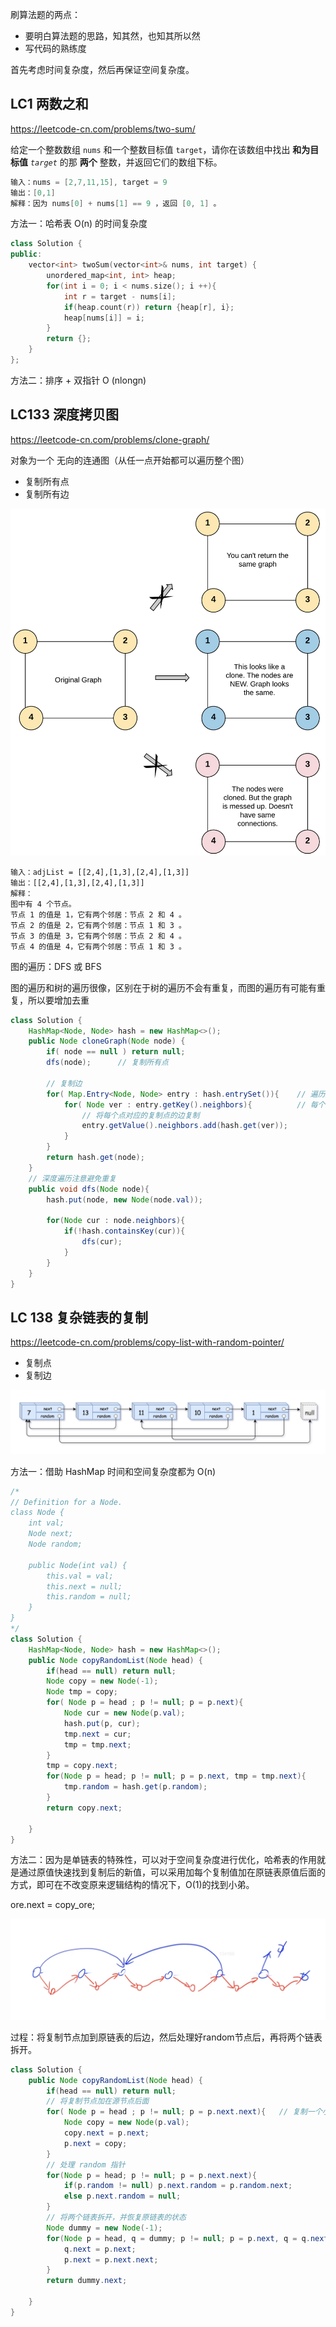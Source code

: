 刷算法题的两点：

- 要明白算法题的思路，知其然，也知其所以然
- 写代码的熟练度

首先考虑时间复杂度，然后再保证空间复杂度。

## LC1 两数之和

https://leetcode-cn.com/problems/two-sum/

给定一个整数数组 `nums` 和一个整数目标值 `target`，请你在该数组中找出 **和为目标值** *`target`* 的那 **两个** 整数，并返回它们的数组下标。

```c++
输入：nums = [2,7,11,15], target = 9
输出：[0,1]
解释：因为 nums[0] + nums[1] == 9 ，返回 [0, 1] 。
```

方法一：哈希表 O(n) 的时间复杂度

```c++
class Solution {
public:
    vector<int> twoSum(vector<int>& nums, int target) {
        unordered_map<int, int> heap;
        for(int i = 0; i < nums.size(); i ++){
            int r = target - nums[i];
            if(heap.count(r)) return {heap[r], i};
            heap[nums[i]] = i;
        }
        return {};
    }
};
```

方法二：排序 + 双指针 O (nlongn)









## LC133 深度拷贝图

https://leetcode-cn.com/problems/clone-graph/

对象为一个 无向的连通图（从任一点开始都可以遍历整个图）

- 复制所有点
- 复制所有边

![img](md_image/133_clone_graph_question.png)

```
输入：adjList = [[2,4],[1,3],[2,4],[1,3]]
输出：[[2,4],[1,3],[2,4],[1,3]]
解释：
图中有 4 个节点。
节点 1 的值是 1，它有两个邻居：节点 2 和 4 。
节点 2 的值是 2，它有两个邻居：节点 1 和 3 。
节点 3 的值是 3，它有两个邻居：节点 2 和 4 。
节点 4 的值是 4，它有两个邻居：节点 1 和 3 。
```

图的遍历：DFS 或 BFS

图的遍历和树的遍历很像，区别在于树的遍历不会有重复，而图的遍历有可能有重复，所以要增加去重

```java
class Solution {
    HashMap<Node, Node> hash = new HashMap<>();
    public Node cloneGraph(Node node) {
        if( node == null ) return null;
        dfs(node);      // 复制所有点

        // 复制边
        for( Map.Entry<Node, Node> entry : hash.entrySet()){    // 遍历所有的点
            for( Node ver : entry.getKey().neighbors){          // 每个点的所有边
                // 将每个点对应的复制点的边复制
                entry.getValue().neighbors.add(hash.get(ver));
            }
        }
        return hash.get(node);
    }
    // 深度遍历注意避免重复
    public void dfs(Node node){
        hash.put(node, new Node(node.val));

        for(Node cur : node.neighbors){
            if(!hash.containsKey(cur)){
                dfs(cur);
            }
        }
    }
}
```

## LC 138 复杂链表的复制

https://leetcode-cn.com/problems/copy-list-with-random-pointer/

- 复制点
- 复制边

![img](md_image/e1.png)

方法一：借助 HashMap 时间和空间复杂度都为 O(n)

```java
/*
// Definition for a Node.
class Node {
    int val;
    Node next;
    Node random;

    public Node(int val) {
        this.val = val;
        this.next = null;
        this.random = null;
    }
}
*/
class Solution {
    HashMap<Node, Node> hash = new HashMap<>();
    public Node copyRandomList(Node head) {
        if(head == null) return null;
        Node copy = new Node(-1);
        Node tmp = copy;
        for( Node p = head ; p != null; p = p.next){
            Node cur = new Node(p.val);
            hash.put(p, cur);
            tmp.next = cur;
            tmp = tmp.next;
        }
        tmp = copy.next;
        for(Node p = head; p != null; p = p.next, tmp = tmp.next){
            tmp.random = hash.get(p.random);
        }
        return copy.next;

    }
}
```

方法二：因为是单链表的特殊性，可以对于空间复杂度进行优化，哈希表的作用就是通过原值快速找到复制后的新值，可以采用加每个复制值加在原链表原值后面的方式，即可在不改变原来逻辑结构的情况下，O(1)的找到小弟。

ore.next = copy_ore;

![image-20211215163707853](md_image/image-20211215163707853.png)

过程：将复制节点加到原链表的后边，然后处理好random节点后，再将两个链表拆开。

```java
class Solution {
    public Node copyRandomList(Node head) {
        if(head == null) return null;
        // 将复制节点加在源节点后面
        for( Node p = head ; p != null; p = p.next.next){	// 复制一个小弟
            Node copy = new Node(p.val);
            copy.next = p.next;
            p.next = copy;
        }
        // 处理 random 指针
        for(Node p = head; p != null; p = p.next.next){
            if(p.random != null) p.next.random = p.random.next;
            else p.next.random = null;
        }
        // 将两个链表拆开，并恢复原链表的状态
        Node dummy = new Node(-1);
        for(Node p = head, q = dummy; p != null; p = p.next, q = q.next){
            q.next = p.next;
            p.next = p.next.next;
        }
        return dummy.next;

    }
}
```

